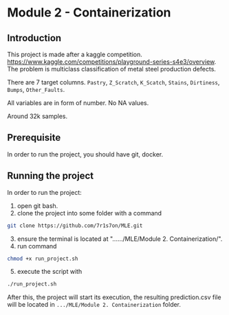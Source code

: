 # Module 2 - Containerization

## Introduction

This project is made after a kaggle competition. https://www.kaggle.com/competitions/playground-series-s4e3/overview.
The problem is multiclass classification of metal steel production defects.

There are 7 target columns. `Pastry`, `Z_Scratch`, `K_Scatch`, `Stains`, `Dirtiness`, `Bumps`, `Other_Faults`.

All variables are in form of number. No NA values.

Around 32k samples.

## Prerequisite
In order to run the project, you should have git, docker.

## Running the project

In order to run the project:
1. open git bash.
2. clone the project into some folder with a command 
```bash 
git clone https://github.com/7r1s7on/MLE.git
```
3. ensure the terminal is located at "....../MLE/Module 2. Containerization/".
4. run command 
```bash
chmod +x run_project.sh
```
5. execute the script with 
```bash
./run_project.sh
```

After this, the project will start its execution, the resulting prediction.csv file will be located in `.../MLE/Module 2. Containerization` folder.